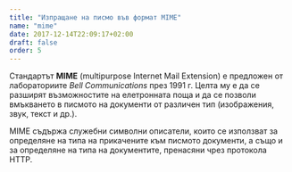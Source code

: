 ```yaml
---
title: "Изпращане на писмо във формат MIME"
name: "mime"
date: 2017-12-14T22:09:17+02:00
draft: false
order: 5
---
```


Стандартът **MIME** (multipurpose Internet Mail Extension) е предложен от лабораториите *Bell Communications* през 1991 г. Целта му е да се разширят възможностите на елетронната поща и да се
позволи вмъкването в писмото на документи от различен тип (изображения, звук, текст и др.).

MIME съдържа служебни символни описатели, които се използват за определяне на типа на прикачените към писмото документи, а също и за определяне на типа на документите, пренасяни чрез протокола HTTP.
